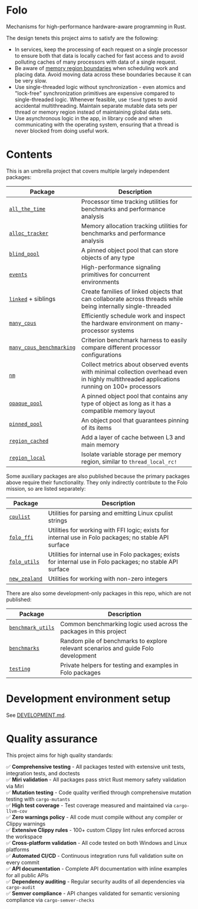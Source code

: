 # Folo

Mechanisms for high-performance hardware-aware programming in Rust.

The design tenets this project aims to satisfy are the following:

* In services, keep the processing of each request on a single processor to ensure both that data
  is locally cached for fast access and to avoid polluting caches of many processors with data of
  a single request.
* Be aware of [memory region boundaries](https://www.kernel.org/doc/html/v4.18/vm/numa.html)
  when scheduling work and placing data. Avoid moving data across these boundaries because it can
  be very slow.
* Use single-threaded logic without synchronization - even atomics and "lock-free" synchronization
  primitives are expensive compared to single-threaded logic. Whenever feasible, use `!Send` types
  to avoid accidental multithreading. Maintain separate mutable data sets per thread or memory
  region instead of maintaining global data sets.
* Use asynchronous logic in the app, in library code and when communicating with the operating
  system, ensuring that a thread is never blocked from doing useful work.

# Contents

This is an umbrella project that covers multiple largely independent packages:

| Package                                                               | Description                                                                                                                                 |
|-----------------------------------------------------------------------|---------------------------------------------------------------------------------------------------------------------------------------------|
| [`all_the_time`](packages/all_the_time/README.md)                     | Processor time tracking utilities for benchmarks and performance analysis                                                                   |
| [`alloc_tracker`](packages/alloc_tracker/README.md)                   | Memory allocation tracking utilities for benchmarks and performance analysis                                                                |
| [`blind_pool`](packages/blind_pool/README.md)                         | A pinned object pool that can store objects of any type                                                                                     |
| [`events`](packages/events/README.md)                                 | High-performance signaling primitives for concurrent environments                                                                           |
| [`linked`](packages/linked/README.md) + siblings                      | Create families of linked objects that can collaborate across threads while being internally single-threaded                                |
| [`many_cpus`](packages/many_cpus/README.md)                           | Efficiently schedule work and inspect the hardware environment on many-processor systems                                                    |
| [`many_cpus_benchmarking`](packages/many_cpus_benchmarking/README.md) | Criterion benchmark harness to easily compare different processor configurations                                                            |
| [`nm`](packages/nm/README.md)                                         | Collect metrics about observed events with minimal collection overhead even in highly multithreaded applications running on 100+ processors |
| [`opaque_pool`](packages/opaque_pool/README.md)                       | A pinned object pool that contains any type of object as long as it has a compatible memory layout                                          |
| [`pinned_pool`](packages/pinned_pool/README.md)                       | An object pool that guarantees pinning of its items                                                                                         |
| [`region_cached`](packages/region_cached/README.md)                   | Add a layer of cache between L3 and main memory                                                                                             |
| [`region_local`](packages/region_local/README.md)                     | Isolate variable storage per memory region, similar to `thread_local_rc!`                                                                   |

Some auxiliary packages are also published because the primary packages above require their
functionality. They only indirectly contribute to the Folo mission, so are listed separately:

| Package                                         | Description                                                                                                  |
|-------------------------------------------------|--------------------------------------------------------------------------------------------------------------|
| [`cpulist`](packages/cpulist/README.md)         | Utilities for parsing and emitting Linux cpulist strings                                                     |
| [`folo_ffi`](packages/folo_ffi/README.md)       | Utilities for working with FFI logic; exists for internal use in Folo packages; no stable API surface        |
| [`folo_utils`](packages/folo_utils/README.md)   | Utilities for internal use in Folo packages; exists for internal use in Folo packages; no stable API surface |
| [`new_zealand`](packages/new_zealand/README.md) | Utilities for working with non-zero integers                                                                 |

There are also some development-only packages in this repo, which are not published:

| Package                                       | Description                                                                        |
|-----------------------------------------------|------------------------------------------------------------------------------------|
| [`benchmark_utils`](packages/benchmark_utils) | Common benchmarking logic used across the packages in this project                 |
| [`benchmarks`](packages/benchmarks)           | Random pile of benchmarks to explore relevant scenarios and guide Folo development |
| [`testing`](packages/testing)                 | Private helpers for testing and examples in Folo packages                          |

# Development environment setup

See [DEVELOPMENT.md](DEVELOPMENT.md).

# Quality assurance

This project aims for high quality standards:

✅ **Comprehensive testing** - All packages tested with extensive unit tests, integration tests, and doctests  
✅ **Miri validation** - All packages pass strict Rust memory safety validation via Miri  
✅ **Mutation testing** - Code quality verified through comprehensive mutation testing with `cargo-mutants`  
✅ **High test coverage** - Test coverage measured and maintained via `cargo-llvm-cov`  
✅ **Zero warnings policy** - All code must compile without any compiler or Clippy warnings  
✅ **Extensive Clippy rules** - 100+ custom Clippy lint rules enforced across the workspace  
✅ **Cross-platform validation** - All code tested on both Windows and Linux platforms  
✅ **Automated CI/CD** - Continuous integration runs full validation suite on every commit  
✅ **API documentation** - Complete API documentation with inline examples for all public APIs  
✅ **Dependency auditing** - Regular security audits of all dependencies via `cargo-audit`  
✅ **Semver compliance** - API changes validated for semantic versioning compliance via `cargo-semver-checks`